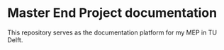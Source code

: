 # Master End Project documentation
 This repository serves as the documentation platform for my MEP in TU Delft. 
